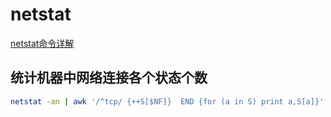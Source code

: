# netstat

[netstat命令详解](https://www.cnblogs.com/ftl1012/p/netstat.html)

## 统计机器中网络连接各个状态个数

```sh
netstat -an | awk '/^tcp/ {++S[$NF]}  END {for (a in S) print a,S[a]}'
```
